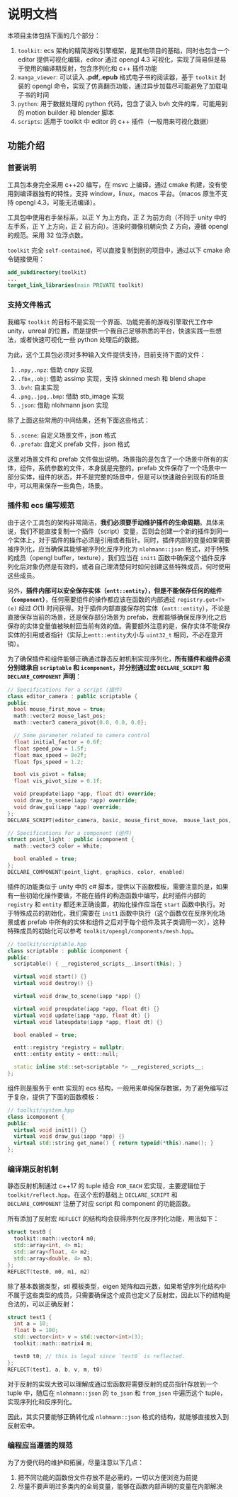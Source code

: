 # 说明文档

本项目主体包括下面的几个部分：

1. `toolkit`: ecs 架构的精简游戏引擎框架，是其他项目的基础，同时也包含一个 editor 提供可视化编辑，editor 通过 opengl 4.3 可视化，实现了简易但是易于使用的编译期反射，包含序列化和 c++ 插件功能
2. `manga_viewer`: 可以读入 **.pdf**,**.epub** 格式电子书的阅读器，基于 `toolkit` 封装的 opengl 命令，实现了仿真翻页功能，通过异步加载尽可能避免了加载电子书的时间
3. `python`: 用于数据处理的 python 代码，包含了读入 bvh 文件的库，可能用到的 motion builder 和 blender 脚本
5. `scripts`: 适用于 toolkit 中 editor 的 c++ 插件（一般用来可视化数据）

## 功能介绍

### 首要说明

工具包本身完全采用 c++20 编写，在 msvc 上编译，通过 cmake 构建，没有使用到编译器独有的特性，支持 window，linux，macos 平台。（macos 原生不支持 opengl 4.3，可能无法编译）。

工具包中使用右手坐标系，以正 Y 为上方向，正 Z 为前方向（不同于 unity 中的左手系，正 Y 上方向，正 Z 前方向）。渲染时摄像机朝向负 Z 方向，遵循 opengl 的规范。采用 32 位浮点数。

`toolkit` 完全 `self-contained`，可以直接复制到别的项目中，通过以下 cmake 命令链接使用：

```cmake
add_subdirectory(toolkit)
...
target_link_libraries(main PRIVATE toolkit)
```

### 支持文件格式

我编写 `toolkit` 的目标不是实现一个界面、功能完善的游戏引擎取代工作中 unity，unreal 的位置，而是提供一个我自己足够熟悉的平台，快速实践一些想法，或者快速可视化一些 python 处理后的数据。

为此，这个工具包必须对多种输入文件提供支持，目前支持下面的文件：

1. `.npy,.npz`: 借助 cnpy 实现
2. `.fbx,.obj`: 借助 assimp 实现，支持 skinned mesh 和 blend shape
3. `.bvh`: 自主实现
4. `.png,.jpg,.bmp`: 借助 stb_image 实现
5. `.json`: 借助 nlohmann json 实现

除了上面这些常用的中间结果，还有下面这些格式：

5. `.scene`: 自定义场景文件，json 格式
6. `.prefab`: 自定义 prefab 文件，json 格式

这里对场景文件和 prefab 文件做出说明。场景指的是包含了一个场景中所有的实体，组件，系统参数的文件，本身就是完整的。prefab 文件保存了一个场景中一部分实体，组件的状态，并不是完整的场景中，但是可以快速融合到现有的场景中，可以用来保存一些角色，场景。

### 插件和 ecs 编写规范

由于这个工具包的架构非常简洁，**我们必须要手动维护插件的生命周期**。具体来说，我们不能直接复制一个插件（script）变量，否则会创建一个新的插件到同一个实体上，对于插件的操作必须是引用或者指针。同时，插件内部的变量如果需要被序列化，应当确保其能够被序列化反序列化为 `nlohmann::json` 格式，对于特殊的成员（opengl buffer，texture），我们应当在 `init1` 函数中确保这个插件反序列化后对象仍然是有效的，或者自己理清楚何时如何创建这些特殊成员，何时使用这些成员。

另外，**插件内部可以安全保存实体（`entt::entity`），但是不能保存任何的组件（`component`）**，任何需要组件的操作都应该在函数的内部通过 `registry.get<T>(e)` 经过 $O(1)$ 时间获得。对于插件内部直接保存的实体（`entt::entity`），不论是直接保存当前的场景，还是保存部分场景为 prefab，我都能够确保反序列化之后保存的实体变量值被映射回当前有效的值。需要额外注意的是，保存实体不能保存实体的引用或者指针（实际上`entt::entity`大小与 `uint32_t` 相同，不必在意开销）。

为了确保插件和组件能够正确通过静态反射机制实现序列化，**所有插件和组件必须分别继承自 `scriptable` 和 `icomponent`，并分别通过宏 `DECLARE_SCRIPT` 和 `DECLARE_COMPONENT` 声明**：

```cpp
// Specifications for a script (插件)
class editor_camera : public scriptable {
public:
  bool mouse_first_move = true;
  math::vector2 mouse_last_pos;
  math::vector3 camera_pivot{0.0, 0.0, 0.0};

  // Some parameter related to camera control
  float initial_factor = 0.6f;
  float speed_pow = 1.5f;
  float max_speed = 8e2f;
  float fps_speed = 1.2;

  bool vis_pivot = false;
  float vis_pivot_size = 0.1f;

  void preupdate(iapp *app, float dt) override;
  void draw_to_scene(iapp *app) override;
  void draw_gui(iapp *app) override;
};
DECLARE_SCRIPT(editor_camera, basic, mouse_first_move， mouse_last_pos,camera_pivot, initial_factor, speed_pow, max_speed, fps_speed, vis_pivot, vis_pivot_size)

// Specifications for a component (组件)
struct point_light : public icomponent {
  math::vector3 color = White;

  bool enabled = true;
};
DECLARE_COMPONENT(point_light, graphics, color, enabled)
```

插件的功能类似于 unity 中的 c# 脚本，提供以下函数模板，需要注意的是，如果有一些初始化操作要做，不能在插件的构造函数中编写，此时插件内部的 `registry` 和 `entity` 都还未正确设置，初始化操作应当在 `start` 函数中执行。对于特殊成员的初始化，我们需要在 `init1` 函数中执行（这个函数仅在反序列化场景或者 prefab 中所有的实体和组件之后对于每个组件及其子类调用一次），这种特殊成员的初始化可以参考 `toolkit/opengl/components/mesh.hpp`。

```cpp
// toolkit/scriptable.hpp
class scriptable : public icomponent {
public:
  scriptable() { __registered_scripts__.insert(this); }

  virtual void start() {}
  virtual void destroy() {}

  virtual void draw_to_scene(iapp *app) {}

  virtual void preupdate(iapp *app, float dt) {}
  virtual void update(iapp *app, float dt) {}
  virtual void lateupdate(iapp *app, float dt) {}

  bool enabled = true;

  entt::registry *registry = nullptr;
  entt::entity entity = entt::null;

  static inline std::set<scriptable *> __registered_scripts__;
};
```

组件则是服务于 entt 实现的 ecs 结构，一般用来单纯保存数据，为了避免编写过于复杂，提供了下面的函数模板：

```cpp
// toolkit/system.hpp
class icomponent {
public:
  virtual void init1() {}
  virtual void draw_gui(iapp *app) {}
  virtual std::string get_name() { return typeid(*this).name(); }
};
```

### 编译期反射机制

静态反射机制通过 c++17 的 tuple 结合 `FOR_EACH` 宏实现，主要逻辑位于 `toolkit/reflect.hpp`。在这个宏的基础上 `DECLARE_SCRIPT` 和 `DECLARE_COMPONENT` 注册了对应 script 和 component 的功能函数。

所有添加了反射宏 `REFLECT` 的结构均会获得序列化反序列化功能，用法如下：

```cpp
struct test0 {
  toolkit::math::vector4 m0;
  std::array<int, 4> m1;
  std::array<float, 4> m2;
  std::array<double, 4> m3;
};
REFLECT(test0, m0, m1, m2)
```

除了基本数据类型，stl 模板类型，eigen 矩阵和四元数，如果希望序列化结构中不属于这些类型的成员，只需要确保这个成员也定义了反射宏，因此以下的结构是合法的，可以正确反射：

```cpp
struct test1 {
  int a = 10;
  float b = 100;
  std::vector<int> v = std::vector<int>(3);
  toolkit::math::matrix4 m;

  test0 t0; // this is legal since `test0` is reflected.
};
REFLECT(test1, a, b, v, m, t0)
```

对于反射的实现大致可以理解成通过宏函数将需要反射的成员指针存放到一个 tuple 中，随后在 `nlohmann::json` 的 `to_json` 和 `from_json` 中遍历这个 tuple，实现序列化和反序列化。

因此，其实只要能够正确转化成 `nlohmann::json` 格式的结构，就能够直接放入到反射宏中。

### 编程应当遵循的规范

为了方便代码的维护和拓展，尽量注意以下几点：
1. 把不同功能的函数份文件存放不是必需的，一切以方便浏览为前提
2. 尽量不要声明过多类内的全局变量，能够在函数内部声明的变量在内部解决
